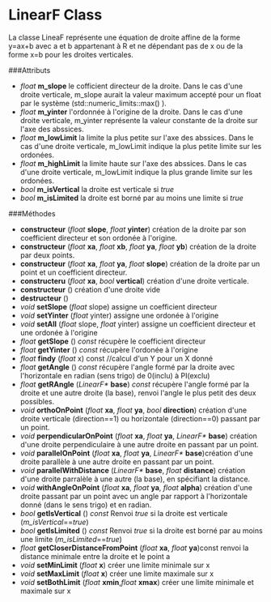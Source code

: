 LinearF Class
==============

La classe LineaF représente une équation de droite affine de la forme y=ax+b avec a et b appartenant à R et ne dépendant pas de x ou de la forme x=b pour les droites verticales.

###Attributs

* *float* **m_slope** le cofficient directeur de la droite. Dans le cas d'une droite verticale, m_slope aurait la valeur maximum accepté pour un float par le système (std::numeric_limits<float>::max() ).
* *float* **m_yinter** l'ordonnée à l'origine de la droite. Dans le cas d'une droite verticale, m_yinter représente la valeur constante de la droite sur l'axe des abssices.
* *float* **m_lowLimit** la limite la plus petite sur l'axe des abssices. Dans le cas d'une droite verticale, m_lowLimit indique la plus petite limite sur les ordonées.
* *float* **m_highLimit** la limite haute sur l'axe des abssices. Dans le cas d'une droite verticale, m_lowLimit indique la plus grande limite sur les ordonées.
* *bool* **m_isVertical** la droite est verticale si *true*
* *bool* **m_isLimited** la droite est borné par au moins une limite si *true*

###Méthodes

* **constructeur** (*float*  **slope**, *float*  **yinter**) création de la droite par son coefficient directeur et son ordonée à l'origine.
* **constructeur** (*float* **xa**, *float* **xb**, *float* **ya**, *float* **yb**) création de la droite par deux points.
* **constructeur** (*float* **xa**, *float* **ya**, *float* **slope**) création de la droite par un point et un coefficient directeur.
* **constructeru** (*float* **xa**, *bool* **vertical**) création d'une droite verticale.
* **constructeur** () création d'une droite vide
* **destructeur** ()
* *void*  **setSlope** (*float* slope) assigne un coefficient directeur
* *void*  **setYinter** (*float* yinter) assigne une ordonée à l'origine
* *void*  **setAll** (*float* slope, *float* yinter) assigne un coefficient directeur et une ordonée à l'origine
* *float*  **getSlope** () *const* récupère le coefficient directeur
* *float*  **getYinter** () *const* récupère l'ordonée à l'origine
* *float*  **findy** (*float* x) const //calcul d'un Y pour un X donné
* *float* **getAngle** () *const* récupère l'angle formé par la droite avec l'horizontale en radian (sens trigo) de 0(inclu) à PI(exclu)
* *float* **getRAngle** (_LinearF*_ **base**) *const* récupère l'angle formé par la droite et une autre droite (la base), renvoi l'angle le plus petit des deux possibles.
* *void* **orthoOnPoint** (*float* **xa**, *float* **ya**, *bool* **direction**) création d'une droite verticale (direction==1) ou horizontale (direction==0) passant par un point.
* *void* **perpendicularOnPoint** (*float* **xa**, *float* **ya**, _LinearF*_ **base**) création d'une droite perpendiculaire à une autre droite en passant par un point.
* *void* **parallelOnPoint** (*float* **xa**, *float* **ya**, _LinearF*_ **base**)création d'une droite parallèle à une autre droite en passant par un point.
* *void* **parallelWithDistance** (_LinearF*_ **base**, *float* **distance**) création d'une droite parralèle à une autre (la base), en spécifiant la distance.
* *void* **withAngleOnPoint** (*float* **xa**, *float* **ya**, *float* **alpha**) création d'une droite passant par un point avec un angle par rapport à l'horizontale donné (dans le sens trigo) et en radian.
* *bool* **getIsVertical** () *const* Renvoi *true* si la droite est verticale (*m_isVertical*==*true*)
* *bool* **getIsLimited** () *const* Renvoi *true* si la droite est borné par au moins une limite (*m_isLimited*==*true*)
* *float* **getCloserDistanceFromPoint** (*float* **xa**, *float* **ya**)const renvoi la distance minimale entre la droite et le point a
* *void* **setMinLimit** (*float* **x**) créer une limite minimale sur x
* *void* **setMaxLimit** (*float* **x**) créer une limite maximale sur x
* *void* **setBothLimit** (*float* **xmin**,*float* **xmax**) créer une limite minimale et maximale sur x
